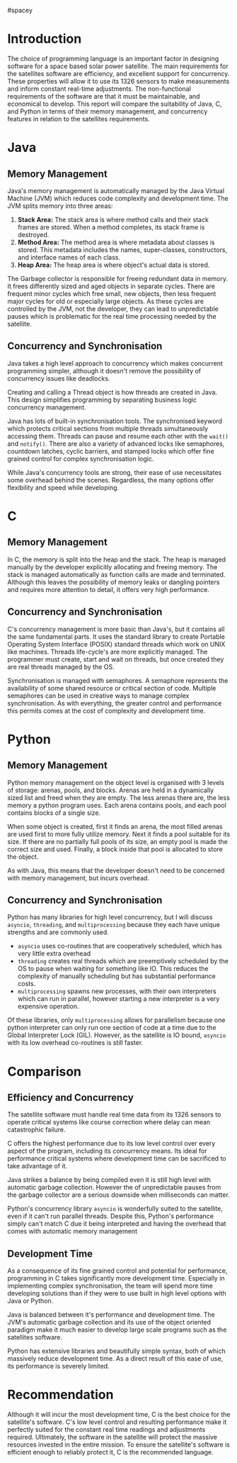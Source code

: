 #spacey

# Introduction

The choice of programming language is an important factor in designing software for a space based solar power satellite. The main requirements for the satellites software are efficiency, and excellent support for concurrency. These properties will allow it to use its 1326 sensors to make measurements and inform constant real-time adjustments. The non-functional requirements of the software are that it must be maintainable, and economical to develop. This report will compare the suitability of Java, C, and Python in terms of their memory management, and concurrency features in relation to the satellites requirements.

# Java

## Memory Management

Java's memory management is automatically managed by the Java Virtual Machine (JVM) which reduces code complexity and development time. The JVM splits memory into three areas:
1. **Stack Area:** The stack area is where method calls and their stack frames are stored. When a method completes, its stack frame is destroyed. 
2. **Method Area:** The method area is where metadata about classes is stored. This metadata includes the names, super-classes, constructors, and interface names of each class.
3. **Heap Area:** The heap area is where object's actual data is stored.

The Garbage collector is responsible for freeing redundant data in memory. It frees differently sized and aged objects in separate cycles. There are frequent minor cycles which free small, new objects, then less frequent major cycles for old or especially large objects. As these cycles are controlled by the JVM, not the developer, they can lead to unpredictable pauses which is problematic for the real time processing needed by the satellite.

## Concurrency and Synchronisation

Java takes a high level approach to concurrency which makes concurrent programming simpler, although it doesn't remove the possibility of concurrency issues like deadlocks.

Creating and calling a Thread object is how threads are created in Java. This design simplifies programming by separating business logic concurrency management.

Java has lots of built-in synchronisation tools. The synchronised keyword which protects critical sections from multiple threads simultaneously accessing them. Threads can pause and resume each other with the `wait()` and `notify()`. There are also a variety of advanced locks like semaphores, countdown latches, cyclic barriers, and stamped locks which offer fine grained control for complex synchronisation logic.

While Java's concurrency tools are strong, their ease of use necessitates some overhead behind the scenes. Regardless, the many options offer flexibility and speed while developing.

# C
## Memory Management

In C, the memory is split into the heap and the stack. The heap is managed manually by the developer explicitly allocating and freeing memory. The stack is managed automatically as function calls are made and terminated. Although this leaves the possibility of memory leaks or dangling pointers and requires more attention to detail, it offers very high performance.

## Concurrency and Synchronisation

C's concurrency management is more basic than Java's, but it contains all the same fundamental parts. It uses the standard library to create Portable Operating System Interface (POSIX) standard threads which work on UNIX like machines. Threads life-cycle's are more explicitly managed. The programmer must create, start and wait on threads, but once created they are real threads managed by the OS.

Synchronisation is managed with semaphores. A semaphore represents the availability of some shared resource or critical section of code. Multiple semaphores can be used in creative ways to manage complex synchronisation. As with everything, the greater control and performance this permits comes at the cost of complexity and development time.

# Python

## Memory Management

Python memory management on the object level is organised with 3 levels of storage: arenas, pools, and blocks. Arenas are held in a dynamically sized list and freed when they are empty. The less arenas there are, the less memory a python program uses. Each arena contains pools, and each pool contains blocks of a single size. 

When some object is created, first it finds an arena, the most filled arenas are used first to more fully utilize memory. Next it finds a pool suitable for its size. If there are no partially full pools of its size, an empty pool is made the correct size and used. Finally, a block inside that pool is allocated to store the object.

As with Java, this means that the developer doesn't need to be concerned with memory management, but incurs overhead.

## Concurrency and Synchronisation

Python has many libraries for high level concurrency, but I will discuss `asyncio`, `threading`, and `multiprocessing` because they each have unique strengths and are commonly used.
- `asyncio` uses co-routines that are cooperatively scheduled, which has very little extra overhead
- `threading` creates real threads which are preemptively scheduled by the OS to pause when waiting for something like IO. This reduces the complexity of manually scheduling but has substantial performance costs.
- `multiprocessing` spawns new processes, with their own interpreters which can run in parallel, however starting a new interpreter is a very expensive operation.

Of these libraries, only `multiprocessing` allows for parallelism because one python interpreter can only run one section of code at a time due to the Global Interpreter Lock (GIL). However, as the satellite is IO bound, `asyncio` with its low overhead co-routines is still faster.

# Comparison

## Efficiency and Concurrency

The satellite software must handle real time data from its 1326 sensors to operate critical systems like course correction where delay can mean catastrophic failure.

C offers the highest performance due to its low level control over every aspect of the program, including its concurrency means. Its ideal for performance critical systems where development time can be sacrificed to take advantage of it.

Java strikes a balance by being compiled even it is still high level with automatic garbage collection. However the of unpredictable pauses from the garbage collector are a serious downside when milliseconds can matter.
 
Python's concurrency library `asyncio` is wonderfully suited to the satellite, even if it can't run parallel threads. Despite this, Python's performance simply can't match C due it being interpreted and having the overhead that comes with automatic memory management

## Development Time

As a consequence of its fine grained control and potential for performance, programming in C takes significantly more development time. Especially in implementing complex synchronisation, the team will spend more time developing solutions than if they were to use built in high level options with Java or Python.

Java is balanced between it's performance and development time. The JVM's automatic garbage collection and its use of the object oriented paradigm make it much easier to develop large scale programs such as the satellites software.

Python has extensive libraries and beautifully simple syntax, both of which massively reduce development time. As a direct result of this ease of use, its performance is severely limited.

# Recommendation

Although it will incur the most development time, C is the best choice for the satellite's software. C's low level control and resulting performance make it perfectly suited for the constant real time readings and adjustments required. Ultimately, the software in the satellite will protect the massive resources invested in the entire mission. To ensure the satellite's software is efficient enough to reliably protect it, C is the recommended language.

